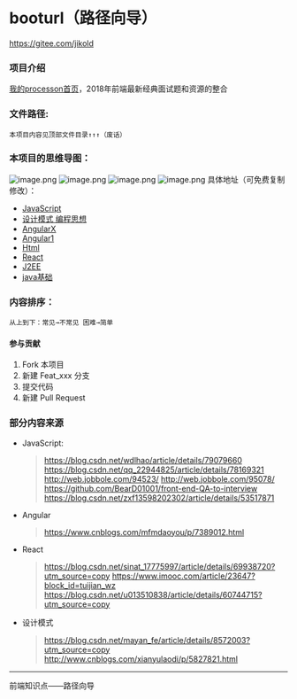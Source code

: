 # booturl（路径向导）
https://gitee.com/jikold 
### 项目介绍
[我的processon首页](https://www.processon.com/u/556bcbf6e4b03f9cd579c4bb)，2018年前端最新经典面试题和资源的整合

### 文件路径:
    本项目内容见顶部文件目录↑↑↑（废话）
### 本项目的思维导图：
![image.png](https://upload-images.jianshu.io/upload_images/5138592-ffba45bfee51da1e.png?imageMogr2/auto-orient/strip%7CimageView2/2/w/1240)
![image.png](https://upload-images.jianshu.io/upload_images/5138592-987b39aa5f7cea7a.png?imageMogr2/auto-orient/strip%7CimageView2/2/w/1240)
![image.png](https://upload-images.jianshu.io/upload_images/5138592-8c6f901facbd3e47.png?imageMogr2/auto-orient/strip%7CimageView2/2/w/1240)
![image.png](https://upload-images.jianshu.io/upload_images/5138592-2bf3c2ce806f0eb9.png?imageMogr2/auto-orient/strip%7CimageView2/2/w/1240)
具体地址（可免费复制修改）：
* [JavaScript](https://www.processon.com/view/link/5b51ba9ae4b067df59e3a2ce)
* [设计模式 编程思想](https://www.processon.com/view/link/5ba4cdd6e4b08faf8c6053dc)
* [AngularX](https://www.processon.com/view/link/5ba4cec7e4b0fe81b64214bc)
* [Angular1](https://www.processon.com/view/link/59e95808e4b08b9e917ea9f7)
* [Html](https://www.processon.com/view/link/5b51bae1e4b025cf491fccc0)
* [React](https://www.processon.com/view/link/5ba4cf2ee4b0fe81b6421506)
* [J2EE](https://www.processon.com/view/link/5ba4d018e4b0534c9be722e5)
* [java基础](https://www.processon.com/view/link/5ba4d049e4b08faf8c6055a9)
### 内容排序：
    从上到下：常见→不常见 困难→简单
#### 参与贡献

1. Fork 本项目
2. 新建 Feat_xxx 分支
3. 提交代码
4. 新建 Pull Request

### 部分内容来源
* JavaScript:
    > https://blog.csdn.net/wdlhao/article/details/79079660
    > https://blog.csdn.net/qq_22944825/article/details/78169321
    > http://web.jobbole.com/94523/
    > http://web.jobbole.com/95078/
    > https://github.com/BearD01001/front-end-QA-to-interview
    > https://blog.csdn.net/zxf13598202302/article/details/53517871
* Angular
    > https://www.cnblogs.com/mfmdaoyou/p/7389012.html
* React
    > https://blog.csdn.net/sinat_17775997/article/details/69938720?utm_source=copy 
    > https://www.imooc.com/article/23647?block_id=tuijian_wz
    > https://blog.csdn.net/u013510838/article/details/60744715?utm_source=copy 
* 设计模式
    > https://blog.csdn.net/mayan_fe/article/details/8572003?utm_source=copy 
    > http://www.cnblogs.com/xianyulaodi/p/5827821.html
---
前端知识点——路径向导
